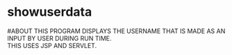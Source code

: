# showuserdata
#ABOUT
THIS PROGRAM DISPLAYS THE USERNAME THAT IS MADE AS AN INPUT BY USER DURING RUN TIME.  
THIS USES JSP AND SERVLET.  
#
